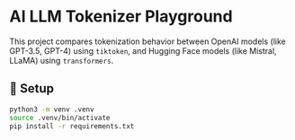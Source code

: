 # AI LLM Tokenizer Playground

This project compares tokenization behavior between OpenAI models (like GPT-3.5, GPT-4) using `tiktoken`, and Hugging Face models (like Mistral, LLaMA) using `transformers`.

## 🔧 Setup

```bash
python3 -m venv .venv
source .venv/bin/activate
pip install -r requirements.txt
